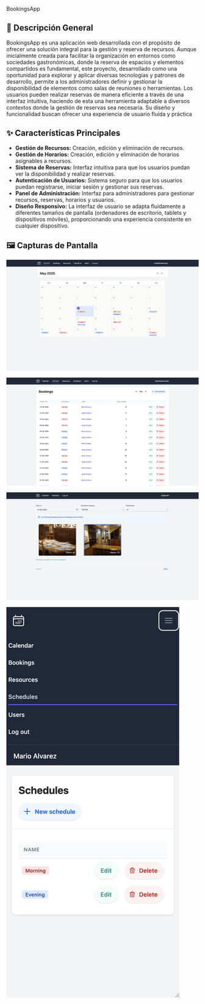 BookingsApp

## 🌟 Descripción General

BookingsApp es una aplicación web desarrollada con el propósito de ofrecer una solución integral para la gestión y reserva de recursos. Aunque inicialmente creada para facilitar la organización en entornos como sociedades gastronómicas, donde la reserva de espacios y elementos compartidos es fundamental, este proyecto, desarrollado como una oportunidad para explorar y aplicar diversas tecnologías y patrones de desarrollo, permite a los administradores definir y gestionar la disponibilidad de elementos como salas de reuniones o herramientas. Los usuarios pueden realizar reservas de manera eficiente a través de una interfaz intuitiva, haciendo de esta una herramienta adaptable a diversos contextos donde la gestión de reservas sea necesaria. Su diseño y funcionalidad buscan ofrecer una experiencia de usuario fluida y práctica

## ✨ Características Principales

* **Gestión de Recursos:** Creación, edición y eliminación de recursos.
* **Gestión de Horarios:** Creación, edición y eliminación de horarios asignables a recursos.
* **Sistema de Reservas:** Interfaz intuitiva para que los usuarios puedan ver la disponibilidad y realizar reservas.
* **Autenticación de Usuarios:** Sistema seguro para que los usuarios puedan registrarse, iniciar sesión y gestionar sus reservas.
* **Panel de Administración:** Interfaz para administradores para gestionar recursos, reservas, horarios y usuarios.
* **Diseño Responsivo:** La interfaz de usuario se adapta fluidamente a diferentes tamaños de pantalla (ordenadores de escritorio, tablets y dispositivos móviles), proporcionando una experiencia consistente en cualquier dispositivo.

## 🖼️ Capturas de Pantalla

![Captura de pantalla del calendario](app/assets/images/screenshots/calendar.png)


![Captura de pantalla del indice de reservas con un filtro por usuario](app/assets/images/screenshots/bookings_index.png)


![Captura de pantalla del formulario de reservas](app/assets/images/screenshots/bookings_form.png)


![Captura de pantalla del indice de horarios con la pagina en tamaño mobil y el menu abierto.](app/assets/images/screenshots/schedules_mobile.png)


